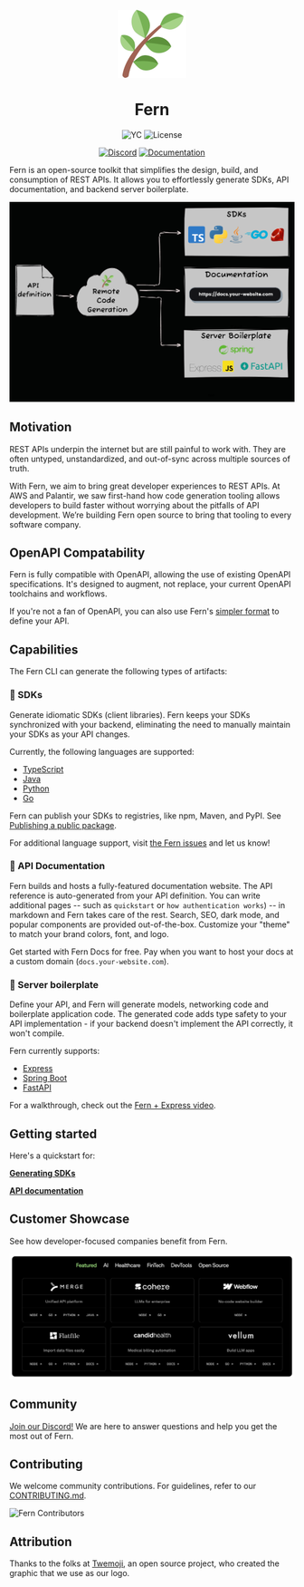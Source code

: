 <br/>
<div align="center">
  <a href="https://www.buildwithfern.com/">
    <img src="fern.png" height="120" align="center" alt="header" />
  </a>
  <br/>

# Fern

![YC](https://img.shields.io/badge/Y%20Combinator-2023-orange)
![License](https://img.shields.io/badge/License-MIT-blue)

[![Discord](https://img.shields.io/badge/Join%20Our%20Community-black?logo=discord)](https://discord.com/invite/JkkXumPzcG)
[![Documentation](https://img.shields.io/badge/Read%20our%20Documentation-black?logo=book)](https://docs.buildwithfern.com?utm_source=fern-api/fern/readme)

</div>

Fern is an open-source toolkit that simplifies the design, build, and consumption of REST APIs. It allows you to effortlessly generate SDKs, API documentation, and backend server boilerplate.

![overview diagram](fern/docs/images/overview.png)

## Motivation

REST APIs underpin the internet but are still painful to work with. They are often untyped, unstandardized, and out-of-sync across multiple sources of truth.

With Fern, we aim to bring great developer experiences to REST APIs. At AWS and Palantir, we saw first-hand how code generation tooling allows developers to build faster without worrying about the pitfalls of API development. We’re building Fern open source to bring that tooling to every software company.

## OpenAPI Compatability

Fern is fully compatible with OpenAPI, allowing the use of existing OpenAPI specifications. It's designed to augment, not replace, your current OpenAPI toolchains and workflows.

If you're not a fan of OpenAPI, you can also use Fern's [simpler format](https://docs.buildwithfern.com/api-definition/fern-definition) to define your API.

## Capabilities

The Fern CLI can generate the following types of artifacts:

### 🌿 SDKs

Generate idiomatic SDKs (client libraries). Fern keeps your SDKs synchronized with your backend, eliminating the need to manually maintain your SDKs as your API changes.

Currently, the following languages are supported:

- [TypeScript](https://github.com/fern-api/fern-typescript)
- [Java](https://github.com/fern-api/fern-java)
- [Python](https://github.com/fern-api/fern-python)
- [Go](https://github.com/fern-api/fern-go)

Fern can publish your SDKs to registries, like npm, Maven, and PyPI. See [Publishing a public package](https://docs.buildwithfern.com/generate-sd-ks#publish-a-public-package).

For additional language support, visit [the Fern issues](https://github.com/fern-api/fern/issues) and let us know!

### 🌿 API Documentation

Fern builds and hosts a fully-featured documentation website. The API reference is auto-generated from your API definition. You can write additional pages -- such as `quickstart` or `how authentication works`) -- in markdown and Fern takes care of the rest. Search, SEO, dark mode, and popular components are provided out-of-the-box. Customize your "theme" to match your brand colors, font, and logo.

Get started with Fern Docs for free. Pay when you want to host your docs at a custom domain (`docs.your-website.com`).

### 🌿 Server boilerplate

Define your API, and Fern will generate models, networking code and boilerplate application code. The generated code adds type safety to your API implementation - if your backend doesn't implement the API correctly, it won't compile.

Fern currently supports:

- [Express](https://github.com/fern-api/fern-typescript)
- [Spring Boot](https://github.com/fern-api/fern-java)
- [FastAPI](https://github.com/fern-api/fern-python)

For a walkthrough, check out the [Fern + Express video](https://docs.buildwithfern.com/server-boilerplate/server-boilerplate/express-js#demo-video).

## Getting started

Here's a quickstart for:

[**Generating SDKs**](https://docs.buildwithfern.com/overview/welcome/quickstart)

[**API documentation**](https://github.com/fern-api/docs-starter)

## Customer Showcase

See how developer-focused companies benefit from Fern.

[![Customer Showcase](/fern/docs/images/showcase.png)](https://buildwithfern.com/showcase)

## Community

[Join our Discord!](https://discord.com/invite/JkkXumPzcG) We are here to answer questions and help you get the most out of Fern.

## Contributing

We welcome community contributions. For guidelines, refer to our [CONTRIBUTING.md](/CONTRIBUTING.md).

![Fern Contributors](https://contrib.rocks/image?repo=fern-api/fern)

## Attribution

Thanks to the folks at [Twemoji](https://twemoji.twitter.com/), an open source project, who created the graphic that we use as our logo.
